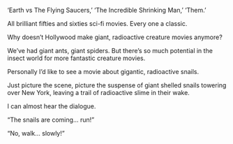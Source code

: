 

‘Earth vs The Flying Saucers,’ ‘The Incredible Shrinking Man,’ ‘Them.’

All brilliant fifties and sixties sci-fi movies. Every one a classic. 

Why doesn’t Hollywood make giant, radioactive creature movies anymore? 

We’ve had giant ants, giant spiders. But there’s so much potential in the insect world for more
fantastic creature movies. 

Personally I’d like to see a movie about gigantic, radioactive snails. 

Just picture the scene, picture the suspense of giant shelled snails towering over New York, leaving a trail
of radioactive slime in their wake.

I can almost hear the dialogue.

“The snails are coming… run!”

“No, walk… slowly!”